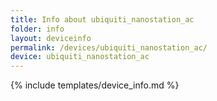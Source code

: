 ```yaml
---
title: Info about ubiquiti_nanostation_ac
folder: info
layout: deviceinfo
permalink: /devices/ubiquiti_nanostation_ac/
device: ubiquiti_nanostation_ac
---
```

{% include templates/device_info.md %}
